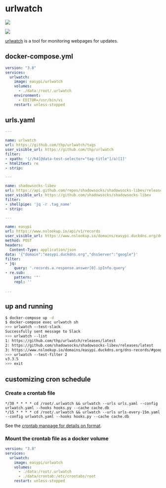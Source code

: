 urlwatch
========

[![](https://github.com/easypi/docker-urlwatch/actions/workflows/build.yaml/badge.svg)](https://github.com/EasyPi/docker-urlwatch)

[![](http://dockeri.co/image/easypi/urlwatch)](https://hub.docker.com/r/easypi/urlwatch)

[urlwatch][1] is a tool for monitoring webpages for updates.

## docker-compose.yml

```yaml
version: "3.8"
services:
  urlwatch:
    image: easypi/urlwatch
    volumes:
      - ./data:/root/.urlwatch
    environment:
      - EDITOR=/usr/bin/vi
    restart: unless-stopped
```

## urls.yaml

```yaml
---

name: urlwatch
url: https://github.com/thp/urlwatch/tags
user_visible_url: https://github.com/thp/urlwatch
filter:
- xpath: '(//h4[@data-test-selector="tag-title"]/a)[1]'
- html2text: re
- strip:

---

name: shadowsocks-libev
url: https://api.github.com/repos/shadowsocks/shadowsocks-libev/releases/latest
user_visible_url: https://github.com/shadowsocks/shadowsocks-libev
filter:
- shellpipe: 'jq -r .tag_name'
- strip:

---

name: easypi
url: https://www.nslookup.io/api/v1/records
user_visible_url: https://www.nslookup.io/domains/easypi.duckdns.org/dns-records/#google
method: POST
headers:
  Content-Type: application/json
data: '{"domain":"easypi.duckdns.org","dnsServer":"google"}'
filter:
- jq:
    query: '.records.a.response.answer[0].ipInfo.query'
- re.sub:
    pattern: '"'
    repl: ''

...
```

## up and running

```bash
$ docker-compose up -d
$ docker-compose exec urlwatch sh
>>> urlwatch --test-slack
Successfully sent message to Slack
>>> urlwatch --list
1: https://github.com/thp/urlwatch/releases/latest
2: https://github.com/shadowsocks/shadowsocks-libev/releases/latest
3: https://www.nslookup.io/domains/easypi.duckdns.org/dns-records/#google
>>> urlwatch --test-filter 2
v3.3.5
>>> exit
```

## customizing cron schedule

### Create a crontab file

```
*/30 * * * * cd /root/.urlwatch && urlwatch --urls urls.yaml --config urlwatch.yaml --hooks hooks.py --cache cache.db
*/15 * * * * cd /root/.urlwatch && urlwatch --urls urls-every-15m.yaml --config urlwatch.yaml --hooks hooks.py --cache cache.db
```

See the [crontab manpage for details on format](https://man7.org/linux/man-pages/man5/crontab.5.html#DESCRIPTION).

### Mount the crontab file as a docker volume

```yaml
version: "3.8"
services:
  urlwatch:
    image: easypi/urlwatch
    volumes:
      - ./data:/root/.urlwatch
      - ./data/crontab:/etc/crontabs/root
    restart: unless-stopped
```

[1]: https://github.com/thp/urlwatch
